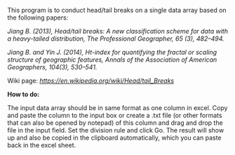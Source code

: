 
This program is to conduct head/tail breaks on a single data array based on the following papers:


<i>Jiang B. (2013), Head/tail breaks: A new classification scheme for data with a heavy-tailed distribution, The Professional Geographer, 65 (3), 482–494.</i>

<i>Jiang B. and Yin J. (2014), Ht-index for quantifying the fractal or scaling structure of geographic features, Annals of the Association of American Geographers, 104(3), 530–541. </i>

Wiki page: <a rel="nofollow" target="_blank" href="https://en.wikipedia.org/wiki/Head/tail_Breaks"> <i>https://en.wikipedia.org/wiki/Head/tail_Breaks</i></a></font></font>



<b>How to do:</b>

The input data array should be in same format as one column in excel. Copy and paste the column to the input box or create a .txt file (or other formats that can also be opened by notepad) of this column and drag and drop the file in the input field. Set the division rule and click Go. The result will show up and also be copied in the clipboard automatically, which you can paste back in the excel sheet.


